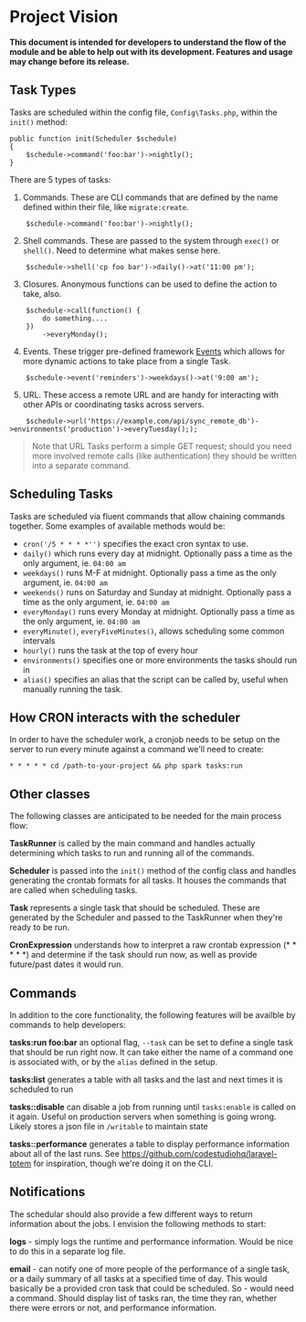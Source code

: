 # Project Vision

**This document is intended for developers to understand the flow of the module and be able to help out with
its development. Features and usage may change before its release.**

## Task Types

Tasks are scheduled within the config file, `Config\Tasks.php`, within the `init()` method: 

```
public function init(Scheduler $schedule)
{
	$schedule->command('foo:bar')->nightly();
}
``` 

There are 5 types of tasks: 

1. Commands. These are CLI commands that are defined by the name defined within their file, like `migrate:create`.

```
	$schedule->command('foo:bar')->nightly();
``` 

2. Shell commands. These are passed to the system through `exec()` or `shell()`. Need to determine what makes 
sense here. 

```
	$schedule->shell('cp foo bar')->daily()->at('11:00 pm');
``` 

3. Closures. Anonymous functions can be used to define the action to take, also.

```
	$schedule->call(function() { 
		do something.... 
	})
		->everyMonday();
```

4. Events. These trigger pre-defined framework [Events](https://codeigniter4.github.io/CodeIgniter4/extending/events.html)
which allows for more dynamic actions to take place from a single Task.

```
	$schedule->event('reminders')->weekdays()->at('9:00 am');
```

5. URL. These access a remote URL and are handy for interacting with other APIs or coordinating tasks across servers.

```
	$schedule->url('https://example.com/api/sync_remote_db')->environments('production')->everyTuesday(););
```

> Note that URL Tasks perform a simple GET request; should you need more involved remote calls (like authentication)
they should be written into a separate command.

## Scheduling Tasks

Tasks are scheduled via fluent commands that allow chaining commands together. Some examples of available methods
would be: 

- `cron('/5 * * * *'')` specifies the exact cron syntax to use.
- `daily()` which runs every day at midnight. Optionally pass a time as the only argument, ie. `04:00 am`
- `weekdays()` runs M-F at midnight. Optionally pass a time as the only argument, ie. `04:00 am` 
- `weekends()` runs on Saturday and Sunday at midnight. Optionally pass a time as the only argument, ie. `04:00 am`
- `everyMonday()` runs every Monday at midnight. Optionally pass a time as the only argument, ie. `04:00 am`
- `everyMinute()`, `everyFiveMinutes()`, allows scheduling some common intervals
- `hourly()` runs the task at the top of every hour
- `environments()` specifies one or more environments the tasks should run in
- `alias()` specifies an alias that the script can be called by, useful when manually running the task. 

## How CRON interacts with the scheduler

In order to have the scheduler work, a cronjob needs to be setup on the server to run every minute against a
command we'll need to create: 

```
* * * * * cd /path-to-your-project && php spark tasks:run
```

## Other classes

The following classes are anticipated to be needed for the main process flow:

**TaskRunner** is called by the main command and handles actually determining which tasks to run and 
running all of the commands.

**Scheduler** is passed into the `init()` method of the config class and handles generating the crontab formats
for all tasks. It houses the commands that are called when scheduling tasks. 

**Task** represents a single task that should be scheduled. These are generated by the Scheduler and passed
to the TaskRunner when they're ready to be run. 

**CronExpression** understands how to interpret a raw crontab expression (* * * * *) and determine if the task 
should run now, as well as provide future/past dates it would run. 

## Commands

In addition to the core functionality, the following features will be availble by commands to help developers:

**tasks:run foo:bar** an optional flag, `--task` can be set to define a single task that should be run right now.
It can take either the name of a command one is associated with, or by the `alias` defined in the setup.

**tasks:list** generates a table with all tasks and the last and next times it is scheduled to run

**tasks::disable** can disable a job from running until `tasks:enable`  is called on it again. Useful
on production servers when something is going wrong. Likely stores a json file in `/writable` to maintain state

**tasks::performance** generates a table to display performance information about all of the last runs. 
See https://github.com/codestudiohq/laravel-totem for inspiration, though we're doing it on the CLI.

## Notifications

The schedular should also provide a few different ways to return information about the jobs. I envision the 
following methods to start: 

**logs** - simply logs the runtime and performance information. Would be nice to do this in a separate log file.

**email** - can notify one of more people of the performance of a single task, or a daily summary of all tasks
at a specified time of day. This would basically be a provided cron task that could be scheduled. So - would 
need a command. Should display list of tasks ran, the time they ran, whether there were errors or not, and 
performance information.  
